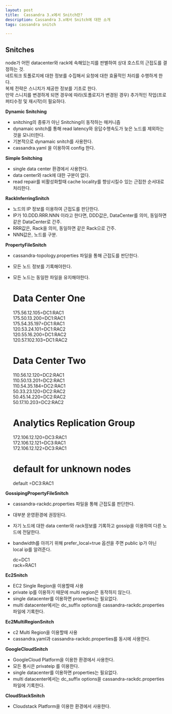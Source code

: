 ```yaml
---
layout: post
title:  Cassandra 3.x에서 Snitch란?
description: Cassandra 3.x에서 Snitch에 대한 소개
tags: cassandra snitch

---
```



## Snitches
node가 어떤 datacenter와 rack에 속해있는지를 판별하여 상대 호스트의 근접도를 결정하는 것.  
네트워크 토폴로지에 대한 정보를 수집해서 요청에 대한 효율적인 처리를 수행하게 한다.  
복제 전략은 스니치가 제공한 정보를 기초로 한다.  
만약 스니치를 변경하게 되면 경우에 따라(토폴로지가 변경된 경우) 추가적인 작업(프로퍼티수정 및 재시작)이 필요하다.  


**Dynamic Snitching**  
- snitching의 종류가 아닌 Snitching이 동작하는 매커니즘  
- dynamaic snitch를 통해 read latency와 응답수행속도가 늦은 노드를 제외하는 것을 모니터한다.  
- 기본적으로 dynamaic snitch를 사용한다.  
- cassandra.yaml 을 이용하여 config 한다.  


**Simple Snitching**  
- single data center 환경에서 사용한다.  
- data center와 rack에 대한 구분이 없다.  
- read repair를 비활성화할때 cache locality를 향상시킬수 있는 근접한 순서대로 처리한다.  


**RackInferringSnitch**  
- 노드의 IP 정보를 이용하여 근접도를 판단한다.  
- IP가 10.DDD.RRR.NNN 이라고 한다면, DDD값은, DataCenter를 의미, 동일하면 같은 DataCenter로 간주.  
- RRR값은, Rack을 의미, 동일하면 같은 Rack으로 간주.   
- NNN값은, 노드를 구분.  

**PropertyFileSnitch**  
- cassandra-topology.properties 파일을 통해 근접도를 판단한다.  
- 모든 노드 정보를 기록해야한다.  
- 모든 노드는 동일한 파일을 유지해야한다.
    
	# Data Center One  
	175.56.12.105=DC1:RAC1  
	175.50.13.200=DC1:RAC1  
	175.54.35.197=DC1:RAC1  
	120.53.24.101=DC1:RAC2  
	120.55.16.200=DC1:RAC2  
	120.57.102.103=DC1:RAC2  
	# Data Center Two  
	110.56.12.120=DC2:RAC1  
	110.50.13.201=DC2:RAC1  
	110.54.35.184=DC2:RAC1  
	50.33.23.120=DC2:RAC2  
	50.45.14.220=DC2:RAC2  
	50.17.10.203=DC2:RAC2  
	# Analytics Replication Group  
	172.106.12.120=DC3:RAC1  
	172.106.12.121=DC3:RAC1  
	172.106.12.122=DC3:RAC1  
	# default for unknown nodes  
	default =DC3:RAC1  

**GossipingPropertyFileSnitch**  
- cassandra-rackdc.properties 파일을 통해 근접도를 판단한다.  
- 대부분 운영환경에 권장된다.  
- 자기 노드에 대한 data center와 rack정보를 기록하고 gossip을 이용하여 다른 노드에 전달한다.  
- bandwidth를 아끼기 위해 prefer_local=true 옵션을 주면 public ip가 아닌 local ip를 알려준다.  

	dc=DC1  
	rack=RAC1  

**Ec2Snitch**  
- EC2 Single Region을 이용할때 사용  
- private ip를 이용하기 때문에 multi region은 동작하지 않는다.  
- single datacenter를 이용하면 properties는 필요없다.  
- multi datacenter에서는 dc_suffix options을 cassandra-rackdc.properties 파일에 기록한다.  


**Ec2MultiRegionSnitch**  
- c2 Multi Region을 이용할때 사용  
- cassandra.yaml과 cassandra-rackdc.properties를 동시에 사용한다.  


**GoogleCloudSnitch**  
- GoogleCloud Platform을 이용한 환경에서 사용한다.  
- 모든 통시은 privateip 를 이용한다.
- single datacenter를 이용하면 properties는 필요없다.  
- multi datacenter에서는 dc_suffix options을 cassandra-rackdc.properties 파일에 기록한다.


**CloudStackSnitch**  
- Cloudstack Platform을 이용한 환경에서 사용한다.
